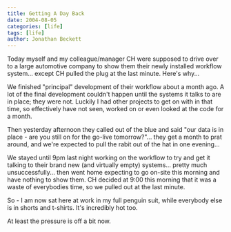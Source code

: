 ```yaml
---
title: Getting A Day Back
date: 2004-08-05
categories: [life]
tags: [life]
author: Jonathan Beckett
---
```


Today myself and my colleague/manager CH were supposed to drive over to a large automotive company to show them their newly installed workflow system... except CH pulled the plug at the last minute. Here's why...

We finished "principal" development of their workflow about a month ago. A lot of the final development couldn't happen until the systems it talks to are in place; they were not. Luckily I had other projects to get on with in that time, so effectively have not seen, worked on or even looked at the code for a month.

Then yesterday afternoon they called out of the blue and said "our data is in place - are you still on for the go-live tomorrow?"... they get a month to prat around, and we're expected to pull the rabit out of the hat in one evening...

We stayed until 9pm last night working on the workflow to try and get it talking to their brand new (and virtually empty) systems... pretty much unsuccessfully... then went home expecting to go on-site this morning and have nothing to show them. CH decided at 9:00 this morning that it was a waste of everybodies time, so we pulled out at the last minute.

So - I am now sat here at work in my full penguin suit, while everybody else is in shorts and t-shirts. It's incredibly hot too.

At least the pressure is off a bit now.